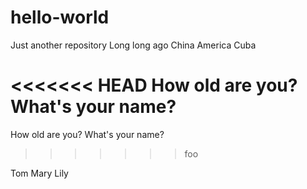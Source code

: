 # hello-world
Just another repository
Long long ago
China America Cuba

<<<<<<< HEAD
How old are you?
What's your name?
=======
How old are you?
What's your name?
>>>>>>> foo

Tom Mary Lily
